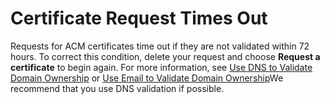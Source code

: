 # Certificate Request Times Out<a name="troubleshooting-timed-out"></a>

Requests for ACM certificates time out if they are not validated within 72 hours\. To correct this condition, delete your request and choose **Request a certificate** to begin again\. For more information, see [Use DNS to Validate Domain Ownership](gs-acm-validate-dns.md) or [Use Email to Validate Domain Ownership](gs-acm-validate-email.md)We recommend that you use DNS validation if possible\.